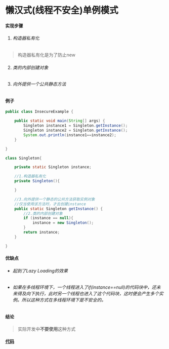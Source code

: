 # 懒汉式(线程不安全)单例模式

#### 实现步骤

1. ###### 构造器私有化

>构造器私有化是为了防止new

2. ###### 类的内部创建对象

3. ###### 向外提供一个公共静态方法

#### 例子

```java
public class InsecureExample {

    public static void main(String[] args) {
        Singleton instance1 = Singleton.getInstance();
        Singleton instance2 = Singleton.getInstance();
        System.out.println(instance1==instance2);
    }

}

class Singleton{

    private static Singleton instance;

    //1.构造器私有化
    private Singleton(){

    }

    //3.向外提供一个静态的公共方法获取实例对象
    //仅当使用该方法时，才去创建instance
    public static Singleton getInstance() {
        //2.类的内部创建对象
        if (instance == null){
            instance = new Singleton();
        }
        return instance;
    }

}
```

#### 优缺点

* ###### 起到了Lazy Loading的效果

* ###### 如果在多线程环境下，一个线程进入了if(instance==null)的代码块中，还未来得及向下执行，此时另一个线程也进入了这个代码块，这时便会产生多个实例。所以这种方式在多线程环境下是不安全的。

#### 结论

>实际开发中**不要使用**这种方式

#### [代码](../../../../../src/main/java/org/fade/pattern/singleton/lazy/insecure/InsecureExample.java)
